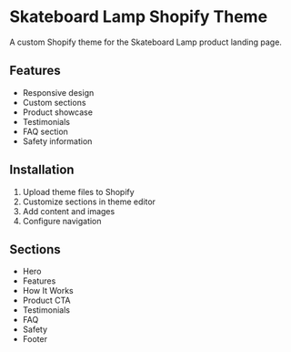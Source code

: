# Skateboard Lamp Shopify Theme

A custom Shopify theme for the Skateboard Lamp product landing page.

## Features
- Responsive design
- Custom sections
- Product showcase
- Testimonials
- FAQ section
- Safety information

## Installation
1. Upload theme files to Shopify
2. Customize sections in theme editor
3. Add content and images
4. Configure navigation

## Sections
- Hero
- Features
- How It Works
- Product CTA
- Testimonials
- FAQ
- Safety
- Footer